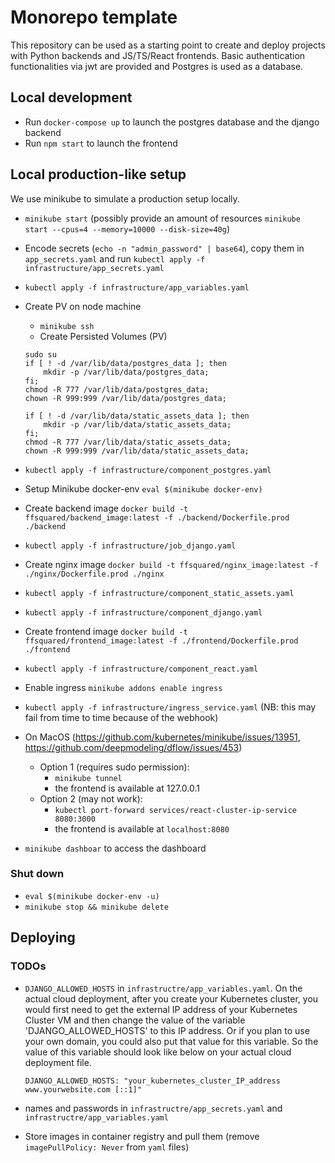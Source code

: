 # Monorepo template
This repository can be used as a starting point to create and deploy projects with Python backends and JS/TS/React frontends. Basic authentication functionalities via jwt are provided and Postgres is used as a database.

## Local development
- Run `docker-compose up` to launch the postgres database and the django backend
- Run `npm start` to launch the frontend

## Local production-like setup
We use minikube to simulate a production setup locally.
- `minikube start` (possibly provide an amount of resources `minikube start --cpus=4 --memory=10000 --disk-size=40g`)
- Encode secrets (`echo -n "admin_password" | base64`), copy them in `app_secrets.yaml` and run `kubectl apply -f infrastructure/app_secrets.yaml`
- `kubectl apply -f infrastructure/app_variables.yaml`
- Create PV on node machine
    - `minikube ssh`
    - Create Persisted Volumes (PV)
    ```
    sudo su
    if [ ! -d /var/lib/data/postgres_data ]; then
        mkdir -p /var/lib/data/postgres_data;
    fi;
    chmod -R 777 /var/lib/data/postgres_data;
    chown -R 999:999 /var/lib/data/postgres_data;

    if [ ! -d /var/lib/data/static_assets_data ]; then
        mkdir -p /var/lib/data/static_assets_data;
    fi;
    chmod -R 777 /var/lib/data/static_assets_data;
    chown -R 999:999 /var/lib/data/static_assets_data;
    ```
- `kubectl apply -f infrastructure/component_postgres.yaml`

- Setup Minikube docker-env `eval $(minikube docker-env)`
- Create backend image `docker build -t ffsquared/backend_image:latest -f ./backend/Dockerfile.prod ./backend`
- `kubectl apply -f infrastructure/job_django.yaml`

- Create nginx image `docker build -t ffsquared/nginx_image:latest -f ./nginx/Dockerfile.prod ./nginx`
- `kubectl apply -f infrastructure/component_static_assets.yaml`
- `kubectl apply -f infrastructure/component_django.yaml`

- Create frontend image `docker build -t ffsquared/frontend_image:latest -f ./frontend/Dockerfile.prod ./frontend`
- `kubectl apply -f infrastructure/component_react.yaml`

- Enable ingress `minikube addons enable ingress`
- `kubectl apply -f infrastructure/ingress_service.yaml` (NB: this may fail from time to time because of the webhook)

- On MacOS (https://github.com/kubernetes/minikube/issues/13951, https://github.com/deepmodeling/dflow/issues/453)
    - Option 1 (requires sudo permission):
        - `minikube tunnel`
        - the frontend is available at 127.0.0.1
    - Option 2 (may not work):
        - `kubectl port-forward services/react-cluster-ip-service  8080:3000`
        - the frontend is available at `localhost:8080`

- `minikube dashboar` to access the dashboard

### Shut down
- `eval $(minikube docker-env -u)`
- `minikube stop && minikube delete`


## Deploying
### TODOs
- `DJANGO_ALLOWED_HOSTS` in `infrastructre/app_variables.yaml`. On the actual cloud deployment, after you create your Kubernetes cluster, you would first need to get the external IP address of your Kubernetes Cluster VM and then change the value of the variable 'DJANGO_ALLOWED_HOSTS' to this IP address. Or if you plan to use your own domain, you could also put that value for this variable. So the value of this variable should look like below on your actual cloud deployment file.

    `DJANGO_ALLOWED_HOSTS: "your_kubernetes_cluster_IP_address www.yourwebsite.com [::1]"`
  
- names and passwords in `infrastructre/app_secrets.yaml` and `infrastructre/app_variables.yaml`
- Store images in container registry and pull them (remove `imagePullPolicy: Never` from `yaml` files)
